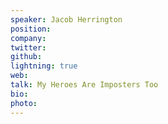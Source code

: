 ```yaml
---
speaker: Jacob Herrington
position:
company:
twitter:
github:
lightning: true
web:
talk: My Heroes Are Imposters Too
bio:
photo:
---
```

